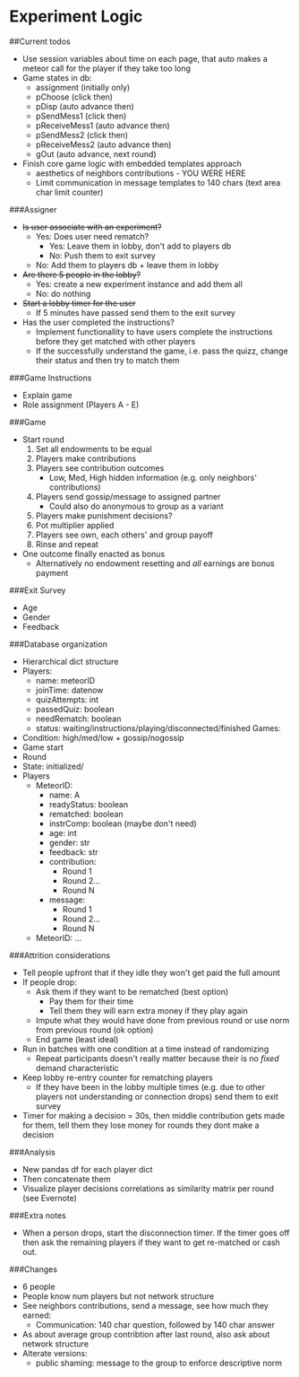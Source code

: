 # Experiment Logic

##Current todos
- Use session variables about time on each page, that auto makes a meteor call for the player if they take too long
- Game states in db:
    + assignment (initially only)
    + pChoose (click then)
    + pDisp (auto advance then)
    + pSendMess1 (click then)
    + pReceiveMess1 (auto advance then)
    + pSendMess2 (click then)
    + pReceiveMess2 (auto advance then)
    + gOut (auto advance, next round)
- Finish core game logic with embedded templates approach
    + aesthetics of neighbors contributions - YOU WERE HERE
    + Limit communication in message templates to 140 chars (text area char limit counter)

###Assigner
- ~~Is user associate with an experiment?~~
    + Yes: Does user need rematch?
        * Yes: Leave them in lobby, don't add to players db
        * No: Push them to exit survey
    + No: Add them to players db + leave them in lobby
- ~~Are there 5 people in the lobby?~~
    + Yes: create a new experiment instance and add them all
    + No: do nothing
- ~~Start a lobby timer for the user~~
    + If 5 minutes have passed send them to the exit survey
- Has the user completed the instructions?
    + Implement functionallity to have users complete the instructions before they get matched with other players
    + If the successfully understand the game, i.e. pass the quizz, change their status and then try to match them


###Game Instructions
- Explain game
- Role assignment (Players A - E)

###Game
- Start round
    1. Set all endowments to be equal
    2. Players make contributions
    3. Players see contribution outcomes
        - Low, Med, High hidden information (e.g. only neighbors' contributions)
    4. Players send gossip/message to assigned partner
        - Could also do anonymous to group as a variant
    5. Players make punishment decisions?
    6. Pot multiplier applied
    7. Players see own, each others' and group payoff
    8. Rinse and repeat
- One outcome finally enacted as bonus
    + Alternatively no endowment resetting and *all* earnings are bonus payment


###Exit Survey
- Age
- Gender
- Feedback

###Database organization
- Hierarchical dict structure
- Players:
    + name: meteorID
    + joinTime: datenow
    + quizAttempts: int
    + passedQuiz: boolean
    + needRematch: boolean
    + status: waiting/instructions/playing/disconnected/finished
Games:
- Condition: high/med/low + gossip/nogossip
- Game start
- Round
- State: initialized/
- Players
    + MeteorID:
        * name: A
        * readyStatus: boolean
        * rematched: boolean
        * instrComp: boolean (maybe don't need)
        * age: int
        * gender: str
        * feedback: str
        * contribution:
            - Round 1
            - Round 2...
            - Round N
        * message:
            - Round 1
            - Round 2...
            - Round N
    + MeteorID: ...

###Attrition considerations
- Tell people upfront that if they idle they won't get paid the full amount
- If people drop:
    + Ask them if they want to be rematched (best option)
        * Pay them for their time
        * Tell them they will earn extra money if they play again
    + Impute what they would have done from previous round or use norm from previous round (ok option)
    + End game (least ideal)
- Run in batches with one condition at a time instead of randomizing
    + Repeat participants doesn't really matter because their is no *fixed* demand characteristic
- Keep lobby re-entry counter for rematching players
    + If they have been in the lobby multiple times (e.g. due to other players not understanding or connection drops) send them to exit survey
- Timer for making a decision = 30s, then middle contribution gets made for them, tell them they lose money for rounds they dont make a decision

###Analysis
- New pandas df for each player dict
- Then concatenate them
- Visualize player decisions correlations as similarity matrix per round (see Evernote)

###Extra notes
- When a person drops, start the disconnection timer. If the timer goes off then ask the remaining players if they want to get re-matched or cash out.

###Changes
- 6 people
- People know num players but not network structure
- See neighbors contributions, send a message, see how much they earned:
    - Communication: 140 char question, followed by 140 char answer
- As about average group contribtion after last round, also ask about network structure
- Alterate versions:
    + public shaming: message to the group to enforce descriptive norm
